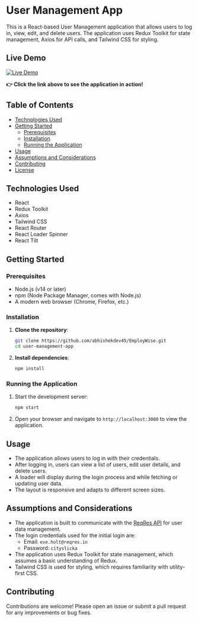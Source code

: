 # User Management App

This is a React-based User Management application that allows users to log in, view, edit, and delete users. The application uses Redux Toolkit for state management, Axios for API calls, and Tailwind CSS for styling.
## Live Demo

[![Live Demo](https://img.shields.io/badge/Live%20Demo-Click%20Here-brightgreen)](https://employ-wise-opal.vercel.app/)

**👉 Click the link above to see the application in action!**

## Table of Contents
- [Technologies Used](#technologies-used)
- [Getting Started](#getting-started)
  - [Prerequisites](#prerequisites)
  - [Installation](#installation)
  - [Running the Application](#running-the-application)
- [Usage](#usage)
- [Assumptions and Considerations](#assumptions-and-considerations)
- [Contributing](#contributing)
- [License](#license)

## Technologies Used
- React
- Redux Toolkit
- Axios
- Tailwind CSS
- React Router
- React Loader Spinner
- React Tilt

## Getting Started

### Prerequisites
- Node.js (v14 or later)
- npm (Node Package Manager, comes with Node.js)
- A modern web browser (Chrome, Firefox, etc.)

### Installation
1. **Clone the repository**:
   ```bash
   git clone https://github.com/abhishekdev45/EmployWise.git
   cd user-management-app
   ```

2. **Install dependencies**:
   ```bash
   npm install
   ```

### Running the Application
1. Start the development server:
   ```bash
   npm start
   ```
2. Open your browser and navigate to `http://localhost:3000` to view the application.

## Usage
- The application allows users to log in with their credentials.
- After logging in, users can view a list of users, edit user details, and delete users.
- A loader will display during the login process and while fetching or updating user data.
- The layout is responsive and adapts to different screen sizes.

## Assumptions and Considerations
- The application is built to communicate with the [ReqRes API](https://reqres.in/) for user data management.
- The login credentials used for the initial login are:
  - Email: `eve.holt@reqres.in`
  - Password: `cityslicka`
- The application uses Redux Toolkit for state management, which assumes a basic understanding of Redux.
- Tailwind CSS is used for styling, which requires familiarity with utility-first CSS.

## Contributing
Contributions are welcome! Please open an issue or submit a pull request for any improvements or bug fixes.

